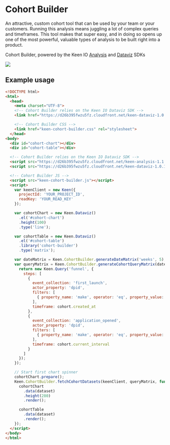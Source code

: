 Cohort Builder
==============

An attractive, custom cohort tool that can be used by your team or your customers. Running this analysis means juggling a lot of complex queries and timeframes. This tool makes that super easy, and in doing so opens up one of the most powerful, valuable types of analysis to be built right into a product.

Cohort Builder, powered by the Keen IO [Analysis](https://github.com/keen/keen-analysis.js) and [Dataviz](https://github.com/keen/keen-dataviz.js) SDKs

![](https://raw.githubusercontent.com/keen/cohorts/master/docs/preview.png?token=AALA1mYWCYerp6rKA9Ydq9yF_hX1xB3Kks5YB9sMwA%3D%3D)

## Example usage

```html
<!DOCTYPE html>
<html>
  <head>
    <meta charset="UTF-8">
    <!-- Cohort Builder relies on the Keen IO Dataviz SDK -->
    <link href="https://d26b395fwzu5fz.cloudfront.net/keen-dataviz-1.0.1.css" rel="stylesheet">

    <!-- Cohort Builder CSS -->
    <link href="keen-cohort-builder.css" rel="stylesheet">
  </head>
<body>
  <div id="cohort-chart"></div>
  <div id="cohort-table"></div>

  <!-- Cohort Builder relies on the Keen IO Dataviz SDK -->
  <script src="https://d26b395fwzu5fz.cloudfront.net/keen-analysis-1.1.0.js"></script>
  <script src="https://d26b395fwzu5fz.cloudfront.net/keen-dataviz-1.0.1.js"></script>

  <!-- Cohort Builder JS -->
  <script src="keen-cohort-builder.js"></script>
  <script>
    var keenClient = new Keen({
      projectId: 'YOUR_PROJECT_ID',
      readKey: 'YOUR_READ_KEY'
    });

    var cohortChart = new Keen.Dataviz()
      .el('#cohort-chart')
      .height(100)
      .type('line');

    var cohortTable = new Keen.Dataviz()
      .el('#cohort-table')
      .library('cohort-builder')
      .type('matrix');

    var dateMatrix = Keen.CohortBuilder.generateDateMatrix('weeks', 5);
    var queryMatrix = Keen.CohortBuilder.generateCohortQueryMatrix(dateMatrix, function(cohort){
      return new Keen.Query('funnel', {
        steps: [
          {
            event_collection: 'first_launch',
            actor_property: 'dpid',
            filters: [
              { property_name: 'make', operator: 'eq', property_value: 'Apple' }
            ],
            timeframe: cohort.created_at
          },
          {
            event_collection: 'application_opened',
            actor_property: 'dpid',
            filters: [
              { property_name: 'make', operator: 'eq', property_value: 'Apple' }
            ],
            timeframe: cohort.current_interval
          }
        ]
      });
    });

    // Start first chart spinner
    cohortChart.prepare();
    Keen.CohortBuilder.fetchCohortDatasets(keenClient, queryMatrix, function(dataset) {
      cohortChart
        .data(dataset)
        .height(280)
        .render();

      cohortTable
        .data(dataset)
        .render();
    });
  </script>
</body>
</html>
```
